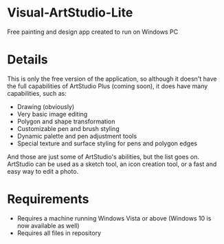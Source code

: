 # Visual-ArtStudio-Lite
Free painting and design app created to run on Windows PC
# Details
This is only the free version of the application, so although it doesn't have the full capabilities of ArtStudio Plus (coming soon), it does have many capabilities, such as:

- Drawing (obviously)
- Very basic image editing
- Polygon and shape transformation
- Customizable pen and brush styling
- Dynamic palette and pen adjustment tools
- Special texture and surface styling for pens and polygon edges

And those are just some of ArtStudio's abilities, but the list goes on. ArtStudio can be used as a sketch tool, an icon creation tool, or a fast and easy way to edit a photo.
# Requirements
- Requires a machine running Windows Vista or above (Windows 10 is now available as well)
- Requires all files in repository

